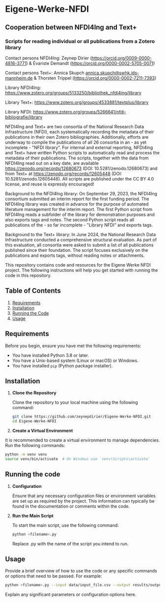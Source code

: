 # Eigene-Werke-NFDI
## Cooperation between NFDI4Ing and Text+ 
### Scripts for reading individual or all publications from a Zotero library

Contact persons NFDI4Ing: Zeynep Dirier (https://orcid.org/0009-0000-4816-3771) 
& Évariste Demandt (https://orcid.org/0000-0002-5705-0071)

Contact persons Text+: Annica Skupch annica.skupch@swhk.ids-mannheim.de & Thorsten Trippel (https://orcid.org/0000-0002-7211-7393)

Library NFDI4Ing: https://www.zotero.org/groups/5133250/bibliothek_nfdi4ing/library 

Library Text+: https://www.zotero.org/groups/4533881/textplus/library

Library NFDI: https://www.zotero.org/groups/5266641/nfdi-bibliografie/library 

NFDI4Ing and Text+ are two consortia of the National Research Data Infrastructure (NFDI), each systematically recording the metadata of their publications in their own Zotero bibliographies. Additionally, efforts are underway to compile the publications of all 26 consortia in an - as yet incomplete - "NFDI library". For internal and external reporting, NFDI4Ing and Text+ have written Python scripts to automatically read and process the metadata of their publications. The scripts, together with the data from NFDI4Ing read out on a key date, are available https://zenodo.org/records/12680673 (DOI: 10.5281/zenodo.12680673) and from Text+ at https://zenodo.org/records/12605448 (DOI: 10.5281/zenodo.12605448). All scripts are published under the CC BY 4.0 license, and reuse is expressly encouraged!

Background to the NFDI4Ing library: On September 29, 2023, the NFDI4Ing consortium submitted an interim report for the first funding period. The NFDI4Ing library was created in advance for the purpose of automated literature management for the interim report. The first Python script from NFDI4Ing reads a subfolder of the library for demonstration purposes and also exports tags and notes. The second Python script reads all publications of the - so far incomplete - "Library NFDI" and exports tags.

Background to the Text+ library: In June 2024, the National Research Data Infrastructure conducted a comprehensive structural evaluation. As part of this evaluation, all consortia were asked to submit a list of all publications published since their foundation. The script focuses exclusively on the publications and exports tags, without reading notes or attachments.


This repository contains code and resources for the Eigene Werke NFDI project. The following instructions will help you get started with running the code in this repository.

## Table of Contents

1. [Requirements](#requirements)
2. [Installation](#installation)
3. [Running the Code](#running-the-code)
4. [Usage](#usage)


## Requirements

Before you begin, ensure you have met the following requirements:

- You have installed Python 3.8 or later.
- You have a Unix-based system (Linux or macOS) or Windows.
- You have installed `pip` (Python package installer).

## Installation

1. **Clone the Repository**

   Clone the repository to your local machine using the following command:

   ```sh
   git clone https://github.com/zeynepdirier/Eigene-Werke-NFDI.git
   cd Eigene-Werke-NFDI
   ```
2. **Create a Virtual Environment**

  It is recommended to create a virtual environment to manage dependencies. Run the following commands:

   ```sh
   python -m venv venv
   source venv/bin/activate  # On Windows use `venv\Scripts\activate`
   ```

## Running the code

1. **Configuration** 

   Ensure that any necessary configuration files or environment variables are set up as required by the project. This information can typically be found in the documentation or comments within the code.

2. **Run the Main Script**

   To start the main script, use the following command:
   ```sh
   python <filename>.py
   ```
   Replace <filename>.py with the name of the script you intend to run.

## **Usage**
   Provide a brief overview of how to use the code or any specific commands or options that need to be passed.
   For example:

   ```sh
   python <filename>.py --input data/input_file.csv --output results/output_file.csv
   ```
   Explain any significant parameters or configuration options here.





